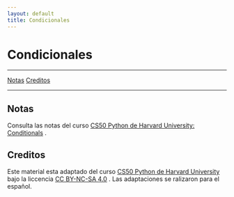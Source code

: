```yaml
---
layout: default
title: Condicionales
---
```


# Condicionales

***
[Notas](#notas)
[Creditos](#creditos)

***

## Notas

Consulta las notas del curso 
[CS50 Python de Harvard University: Conditionals](https://cs50.harvard.edu/python/2022/weeks/1/)
.

## Creditos

Este material esta adaptado del curso 
[CS50 Python de Harvard University](https://cs50.harvard.edu/python/2022/)
 bajo la liccencia 
[CC BY-NC-SA 4.0](https://cs50.harvard.edu/python/2022/license/)
.
Las adaptaciones se ralizaron para el español.

